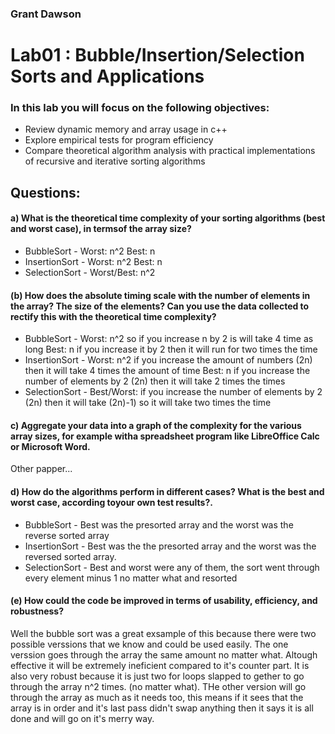 ### Grant Dawson

# Lab01 : Bubble/Insertion/Selection Sorts and Applications
### In this lab you will focus on the following objectives:
 *  Review dynamic memory and array usage in c++
 *  Explore empirical tests for program efficiency
 *  Compare theoretical algorithm analysis with practical implementations of recursive and iterative sorting algorithms

## Questions:
#### a)  What is the theoretical time complexity of your sorting algorithms (best and worst case), in termsof the array size?
   * BubbleSort -    Worst: n^2
		        Best: n
   * InsertionSort - Worst: n^2
                    Best: n
   * SelectionSort - Worst/Best: n^2

#### (b)  How does the absolute timing scale with the number of elements in the array?  The size of the elements?  Can you use the data collected to rectify this with the theoretical time complexity?
   * BubbleSort -    Worst: n^2 so if you increase n by 2 is will take 4 time as long
		          Best: n if you increase it by 2 then it will run for two times the time
   * InsertionSort - Worst: n^2 if you increase the amount of numbers (2n) then it will take 4 times the amount of time
		          Best: n if you increase the number of elements by 2 (2n) then it will take 2 times the times
   * SelectionSort - Best/Worst: if you increase the number of elements by 2 (2n) then it will take (2n)-1) so it will take two times the time

#### c)  Aggregate your data into a graph of the complexity for the various array sizes, for example witha spreadsheet program like LibreOffice Calc or Microsoft Word.
  Other papper...

#### d)  How do the algorithms perform in different cases?  What is the best and worst case, according toyour own test results?.
  * BubbleSort - Best was the presorted array and the worst was the reverse sorted array
  * InsertionSort - Best was the the presorted array and the worst was the reversed sorted array.
  * SelectionSort - Best and worst were any of them, the sort went through every element minus 1 no matter what and resorted

#### (e)  How could the code be improved in terms of usability, efficiency, and robustness?
  Well the bubble sort was a great exsample of this because there were two possible verssions that we know and could be used easily. The one verssion goes through the array the same amount no 
    matter what. Altough effective it will be extremely ineficient compared to it's counter part. It is also very robust because it is just two for loops slapped to gether to go through the array n^2 times.
    (no matter what). THe other version will go through the array as much as it needs too, this means if it sees that the array is in order and it's last pass didn't swap anything then it says it is all done
    and will go on it's merry way. 




